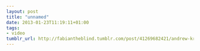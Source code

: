 ```yaml
---
layout: post
title: "unnamed"
date: 2013-01-23T11:19:11+01:00
tags:
- video
tumblr_url: http://fabiantheblind.tumblr.com/post/41269682421/andrew-kramer-saz-the-metropolitan-3d-pack-from
---
```

